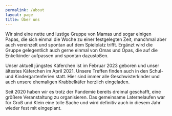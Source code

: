 ```yaml
---
permalink: /about
layout: page
title: Über uns
---
```


Wir sind eine nette und lustige Gruppe von Mamas und sogar einigen Papas, die sich einmal die Woche zu einer festgelegten Zeit, manchmal aber auch vereinzelt und spontan auf dem Spielplatz trifft. Ergänzt wird die Gruppe gelegentlich auch gerne einmal von Omas und Opas, die auf die Enkelkinder aufpassen und spontan dazustoßen. 

Unser aktuell jüngstes Käferchen ist im Februar 2023 geboren und unser ältestes Käferchen im April 2021. Unsere Treffen finden auch in den Schul- und Kindergartenferien statt. Hier sind immer alle Geschwisterkinder und auch unsere ehemaligen Krabbelkäfer herzlich eingeladen.

Seit 2020 haben wir es trotz der Pandemie bereits dreimal geschafft, eine größere Veranstaltung zu organisieren. Das gemeinsame Laternelaufen war für Groß und Klein eine tolle Sache und wird definitiv auch in diesem Jahr wieder fest mit eingeplant. 

